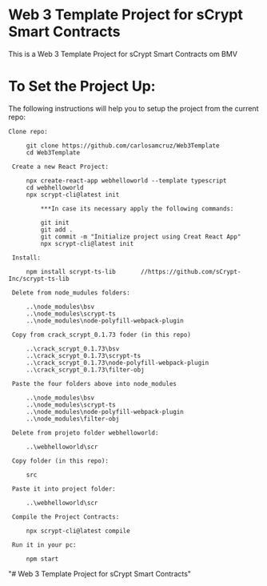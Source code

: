 # Web 3 Template Project for sCrypt Smart Contracts

This is a Web 3 Template Project for sCrypt Smart Contracts om BMV

# To Set the Project Up:

The following instructions will help you to setup the project from the current repo:

   ```
 Clone repo:

		git clone https://github.com/carlosamcruz/Web3Template
		cd Web3Template

	Create a new React Project:

		npx create-react-app webhelloworld --template typescript
		cd webhelloworld
		npx scrypt-cli@latest init

			***In case its necessary apply the following commands:

			git init
			git add .
			git commit -m "Initialize project using Creat React App"
			npx scrypt-cli@latest init

	Install:

		npm install scrypt-ts-lib		//https://github.com/sCrypt-Inc/scrypt-ts-lib

	Delete from node_mudules folders:

		..\node_modules\bsv
		..\node_modules\scrypt-ts
		..\node_modules\node-polyfill-webpack-plugin   

	Copy from crack_scrypt_0.1.73 foder (in this repo)

		..\crack_scrypt_0.1.73\bsv
		..\crack_scrypt_0.1.73\scrypt-ts
		..\crack_scrypt_0.1.73\node-polyfill-webpack-plugin
		..\crack_scrypt_0.1.73\filter-obj   
  
	Paste the four folders above into node_modules

		..\node_modules\bsv
		..\node_modules\scrypt-ts
		..\node_modules\node-polyfill-webpack-plugin
		..\node_modules\filter-obj

	Delete from projeto folder webhelloworld:

		..\webhelloworld\scr

	Copy folder (in this repo):

		src

	Paste it into project folder:

		..\webhelloworld\scr   

	Compile the Project Contracts:

		npx scrypt-cli@latest compile

	Run it in your pc:

		npm start   
   ```

"# Web 3 Template Project for sCrypt Smart Contracts" 
